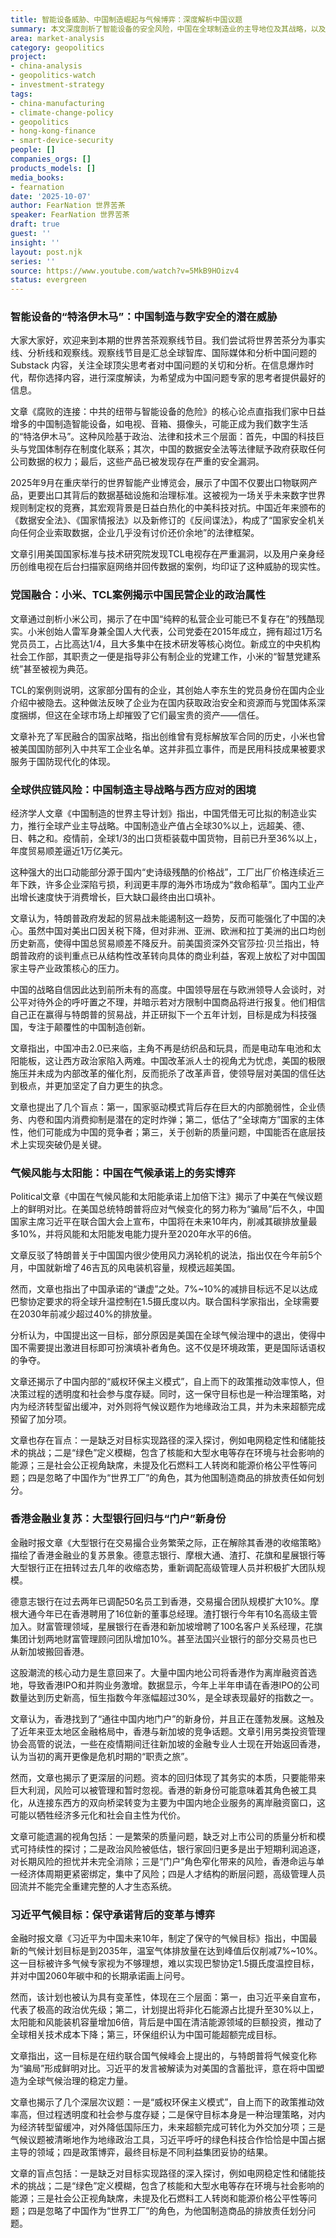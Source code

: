 ```yaml
---
title: 智能设备威胁、中国制造崛起与气候博弈：深度解析中国议题
summary: 本文深度剖析了智能设备的安全风险，中国在全球制造业的主导地位及其战略，以及中国在气候变化领域提出的保守但具变革性的目标。内容源自对全球顶尖智库和媒体文章的解读，旨在为关注中国问题的思考者提供深度洞察。
area: market-analysis
category: geopolitics
project:
- china-analysis
- geopolitics-watch
- investment-strategy
tags:
- china-manufacturing
- climate-change-policy
- geopolitics
- hong-kong-finance
- smart-device-security
people: []
companies_orgs: []
products_models: []
media_books:
- fearnation
date: '2025-10-07'
author: FearNation 世界苦茶
speaker: FearNation 世界苦茶
draft: true
guest: ''
insight: ''
layout: post.njk
series: ''
source: https://www.youtube.com/watch?v=5MkB9HOizv4
status: evergreen
---
```

### 智能设备的“特洛伊木马”：中国制造与数字安全的潜在威胁

大家大家好，欢迎来到本期的世界苦茶观察线节目。我们尝试将世界苦茶分为事实线、分析线和观察线。观察线节目是汇总全球智库、国际媒体和分析中国问题的 Substack 内容，关注全球顶尖思考者对中国问题的关切和分析。在信息爆炸时代，帮你选择内容，进行深度解读，为希望成为中国问题专家的思考者提供最好的信息。

文章《腐败的连接：中共的纽带与智能设备的危险》的核心论点直指我们家中日益增多的中国制造智能设备，如电视、音箱、摄像头，可能正成为我们数字生活的“特洛伊木马”。这种风险基于政治、法律和技术三个层面：首先，中国的科技巨头与党国体制存在制度化联系；其次，中国的数据安全法等法律赋予政府获取任何公司数据的权力；最后，这些产品已被发现存在严重的安全漏洞。

2025年9月在重庆举行的世界智能产业博览会，展示了中国不仅要出口物联网产品，更要出口其背后的数据基础设施和治理标准。这被视为一场关乎未来数字世界规则制定权的竞赛，其宏观背景是日益白热化的中美科技对抗。中国近年来颁布的《数据安全法》、《国家情报法》以及新修订的《反间谍法》，构成了“国家安全机关向任何企业索取数据，企业几乎没有讨价还价余地”的法律框架。

文章引用美国国家标准与技术研究院发现TCL电视存在严重漏洞，以及用户亲身经历创维电视在后台扫描家庭网络并回传数据的案例，均印证了这种威胁的现实性。

### 党国融合：小米、TCL案例揭示中国民营企业的政治属性

文章通过剖析小米公司，揭示了在中国“纯粹的私营企业可能已不复存在”的残酷现实。小米创始人雷军身兼全国人大代表，公司党委在2015年成立，拥有超过1万名党员员工，占比高达1/4，且大多集中在技术研发等核心岗位。新成立的中央机构社会工作部，其职责之一便是指导非公有制企业的党建工作，小米的“智慧党建系统”甚至被视为典范。

TCL的案例则说明，这家部分国有的企业，其创始人李东生的党员身份在国内企业介绍中被隐去。这种做法反映了企业为在国内获取政治安全和资源而与党国体系深度捆绑，但这在全球市场上却摧毁了它们最宝贵的资产——信任。

文章补充了军民融合的国家战略，指出创维曾有竞标解放军合同的历史，小米也曾被美国国防部列入中共军工企业名单。这并非孤立事件，而是民用科技成果被要求服务于国防现代化的体现。

### 全球供应链风险：中国制造主导战略与西方应对的困境

经济学人文章《中国制造的世界主导计划》指出，中国凭借无可比拟的制造业实力，推行全球产业主导战略。中国制造业产值占全球30%以上，远超美、德、日、韩之和。疫情前，全球1/3的出口货柜装载中国货物，目前已升至36%以上，年度贸易顺差逼近1万亿美元。

这种强大的出口动能部分源于国内“史诗级残酷的价格战”，工厂出厂价格连续近三年下跌，许多企业深陷亏损，利润更丰厚的海外市场成为“救命稻草”。国内工业产出增长速度快于消费增长，巨大缺口最终由出口填补。

文章认为，特朗普政府发起的贸易战未能遏制这一趋势，反而可能强化了中国的决心。虽然中国对美出口因关税下降，但对非洲、亚洲、欧洲和拉丁美洲的出口均创历史新高，使得中国总贸易顺差不降反升。前美国资深外交官莎拉·贝兰指出，特朗普政府的谈判重点已从结构性改革转向具体的商业利益，客观上放松了对中国国家主导产业政策核心的压力。

中国的战略自信因此达到前所未有的高度。中国领导层在与欧洲领导人会谈时，对公平对待外企的呼吁置之不理，并暗示若对方限制中国商品将进行报复。他们相信自己正在赢得与特朗普的贸易战，并正研拟下一个五年计划，目标是成为科技强国，专注于颠覆性的中国制造创新。

文章指出，中国冲击2.0已来临，主角不再是纺织品和玩具，而是电动车电池和太阳能板，这让西方政治家陷入两难。中国改革派人士的视角尤为忧虑，美国的极限施压并未成为内部改革的催化剂，反而扼杀了改革声音，使领导层对美国的信任达到极点，并更加坚定了自力更生的执念。

文章也提出了几个盲点：第一，国家驱动模式背后存在巨大的内部脆弱性，企业债务、内卷和国内消费抑制是潜在的定时炸弹；第二，低估了“全球南方”国家的主体性，他们可能成为中国的竞争者；第三，关于创新的质量问题，中国能否在底层技术上实现突破仍是关键。

### 气候风能与太阳能：中国在气候承诺上的务实博弈

Political文章《中国在气候风能和太阳能承诺上加倍下注》揭示了中美在气候议题上的鲜明对比。在美国总统特朗普将应对气候变化的努力称为“骗局”后不久，中国国家主席习近平在联合国大会上宣布，中国将在未来10年内，削减其碳排放量最多10%，并将风能和太阳能发电能力提升至2020年水平的6倍。

文章反驳了特朗普关于中国国内很少使用风力涡轮机的说法，指出仅在今年前5个月，中国就新增了46吉瓦的风电装机容量，规模远超美国。

然而，文章也指出了中国承诺的“谦虚”之处。7%~10%的减排目标远不足以达成巴黎协定要求的将全球升温控制在1.5摄氏度以内。联合国科学家指出，全球需要在2030年前减少超过40%的排放量。

分析认为，中国提出这一目标，部分原因是美国在全球气候治理中的退出，使得中国不需要提出激进目标即可扮演填补者角色。这不仅是环境政策，更是国际话语权的争夺。

文章还揭示了中国内部的“威权环保主义模式”，自上而下的政策推动效率惊人，但决策过程的透明度和社会参与度存疑。同时，这一保守目标也是一种治理策略，对内为经济转型留出缓冲，对外则将气候议题作为地缘政治工具，并为未来超额完成预留了加分项。

文章也存在盲点：一是缺乏对目标实现路径的深入探讨，例如电网稳定性和储能技术的挑战；二是“绿色”定义模糊，包含了核能和大型水电等存在环境与社会影响的能源；三是社会公正视角缺席，未提及化石燃料工人转岗和能源价格公平性等问题；四是忽略了中国作为“世界工厂”的角色，其为他国制造商品的排放责任如何划分。

### 香港金融业复苏：大型银行回归与“门户”新身份

金融时报文章《大型银行在交易撮合业务繁荣之际，正在解除其香港的收缩策略》描绘了香港金融业的复苏景象。德意志银行、摩根大通、渣打、花旗和星展银行等大型银行正在扭转过去几年的收缩态势，重新调配高级管理人员并积极扩大团队规模。

德意志银行在过去两年已调配50名员工到香港，交易撮合团队规模扩大10%。摩根大通今年已在香港聘用了16位新的董事总经理。渣打银行今年有10名高级主管加入。财富管理领域，星展银行在香港和新加坡增聘了100名客户关系经理，花旗集团计划两地财富管理顾问团队增加10%。甚至法国兴业银行的部分交易员也已从新加坡搬回香港。

这股潮流的核心动力是生意回来了。大量中国内地公司将香港作为离岸融资首选地，导致香港IPO和并购业务激增。数据显示，今年上半年申请在香港IPO的公司数量达到历史新高，恒生指数今年涨幅超过30%，是全球表现最好的指数之一。

文章认为，香港找到了“通往中国内地门户”的新身份，并且正在蓬勃发展。这触及了近年来亚太地区金融格局中，香港与新加坡的竞争话题。文章引用另类投资管理协会高管的说法，一些在疫情期间迁往新加坡的金融专业人士现在开始返回香港，认为当初的离开更像是危机时期的“职责之旅”。

然而，文章也揭示了更深层的问题。资本的回归体现了其务实的本质，只要能带来巨大利润，风险可以被管理和暂时忽视。香港的新身份可能意味着其角色被工具化，从连接东西方的双向桥梁转变为主要为中国内地企业服务的离岸融资窗口，这可能以牺牲经济多元化和社会自主性为代价。

文章可能遗漏的视角包括：一是繁荣的质量问题，缺乏对上市公司的质量分析和模式可持续性的探讨；二是政治风险被低估，银行家回归更多是出于短期利润追逐，对长期风险的担忧并未完全消除；三是“门户”角色窄化带来的风险，香港命运与单一经济体周期更紧密绑定，集中了风险；四是人才结构的断层问题，高级管理人员回流并不能完全重建完整的人才生态系统。

### 习近平气候目标：保守承诺背后的变革与博弈

金融时报文章《习近平为中国未来10年，制定了保守的气候目标》指出，中国最新的气候计划目标是到2035年，温室气体排放量在达到峰值后仅削减7%~10%。这一目标被许多气候专家视为不够理想，难以实现巴黎协定1.5摄氏度温控目标，并对中国2060年碳中和的长期承诺画上问号。

然而，该计划也被认为具有变革性，体现在三个层面：第一，由习近平亲自宣布，代表了极高的政治优先级；第二，计划提出将非化石能源占比提升至30%以上，太阳能和风能装机容量增加6倍，背后是中国在清洁能源领域的巨额投资，推动了全球相关技术成本下降；第三，环保组织认为中国可能超额完成目标。

文章指出，这一目标是在纽约联合国气候峰会上提出的，与特朗普将气候变化称为“骗局”形成鲜明对比。习近平的发言被解读为对美国的含蓄批评，意在将中国塑造为全球气候治理的稳定力量。

文章也揭示了几个深层次议题：一是“威权环保主义模式”，自上而下的政策推动效率高，但过程透明度和社会参与度存疑；二是保守目标本身是一种治理策略，对内为经济转型留缓冲，对外降低国际压力，未来超额完成可转化为外交加分项；三是气候议题被清晰地作为地缘政治工具，习近平呼吁的绿色科技合作恰恰是中国占据主导的领域；四是政策博弈，最终目标是不同利益集团妥协的结果。

文章的盲点包括：一是缺乏对目标实现路径的深入探讨，例如电网稳定性和储能技术的挑战；二是“绿色”定义模糊，包含了核能和大型水电等存在环境与社会影响的能源；三是社会公正视角缺席，未提及化石燃料工人转岗和能源价格公平性等问题；四是忽略了中国作为“世界工厂”的角色，为他国制造商品的排放责任划分问题。